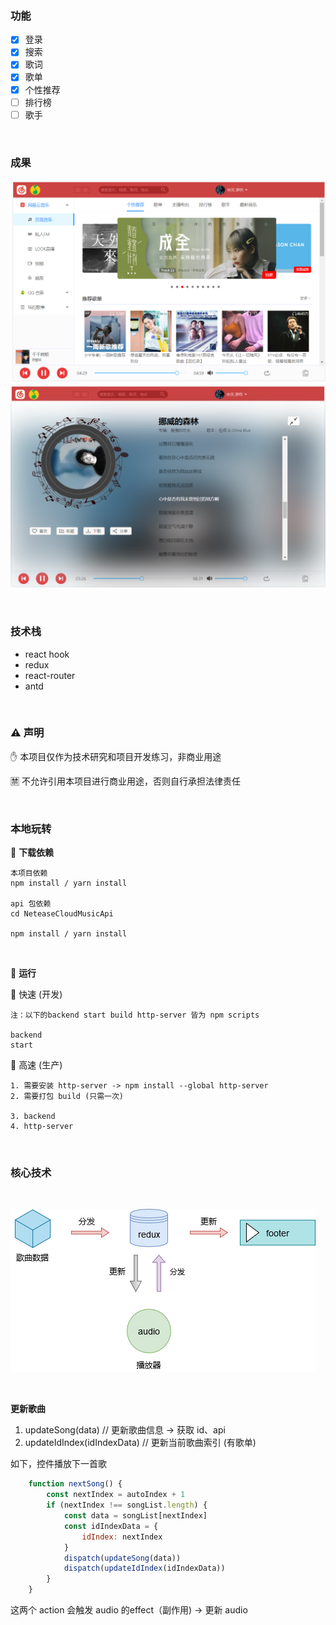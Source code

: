 ### 功能

* [x] 登录
* [x] 搜索
* [x] 歌词
* [x] 歌单
* [x] 个性推荐
* [ ] 排行榜
* [ ] 歌手

<br>

### 成果

![](https://github.com/WuLianN/react-media-player/blob/master/src/assets/display/home.png)
![](https://github.com/WuLianN/react-media-player/blob/master/src/assets/display/player.png)

<br>

### 技术栈

* react hook
* redux
* react-router
* antd

<br>

### :warning: 声明

 :raised_hand: 本项目仅作为技术研究和项目开发练习，非商业用途 
 
 :u7981: 不允许引用本项目进行商业用途，否则自行承担法律责任

<br>

### 本地玩转

:electric_plug: **下载依赖**

``` 
本项目依赖
npm install / yarn install

api 包依赖
cd NeteaseCloudMusicApi

npm install / yarn install
```

<br>

:running: **运行**

:turtle: 快速 (开发)

``` 
注：以下的backend start build http-server 皆为 npm scripts

backend 
start 
```

:rocket: 高速 (生产)

``` 
1. 需要安装 http-server -> npm install --global http-server
2. 需要打包 build (只需一次)

3. backend
4. http-server 
```

<br>

### 核心技术

<br>

![](https://github.com/WuLianN/react-media-player/blob/master/src/assets/display/tech-1.png)

<br>

**更新歌曲**

1.  updateSong(data) // 更新歌曲信息 -> 获取 id、api 
2.  updateIdIndex(idIndexData) // 更新当前歌曲索引 (有歌单)

如下，控件播放下一首歌

``` js
    function nextSong() {
        const nextIndex = autoIndex + 1
        if (nextIndex !== songList.length) {
            const data = songList[nextIndex]
            const idIndexData = {
                idIndex: nextIndex
            }
            dispatch(updateSong(data))
            dispatch(updateIdIndex(idIndexData))
        }
    }
```

这两个 action 会触发 audio 的effect（副作用) -> 更新 audio 
